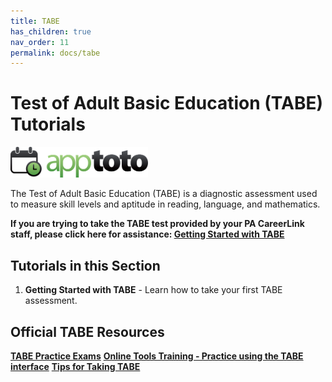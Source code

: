 ```yaml
---
title: TABE
has_children: true
nav_order: 11
permalink: docs/tabe
---
```


# Test of Adult Basic Education (TABE) Tutorials

<img src="/assets/apptoto/logo.png" style="width:220px;"/>

The Test of Adult Basic Education (TABE) is a diagnostic assessment used to measure skill levels and aptitude in reading, language, and mathematics. 

**If you are trying to take the TABE test provided by your PA CareerLink staff, please click here for assistance: <a href="/docs/tabe/gettingStarted.md">Getting Started with TABE</a>**

## Tutorials in this Section
1. **Getting Started with TABE** - Learn how to take your first TABE assessment.

## Official TABE Resources

<a href="https://tabetest.com/students-2/tabe-1112/">**TABE Practice Exams**</a>
<a href="https://wbte.drcedirect.com/TABE/portals/tabe">**Online Tools Training - Practice using the TABE interface**</a>
<a href="https://tabetest.com/educators/tips-and-tricks-educators-community/">**Tips for Taking TABE**</a>
